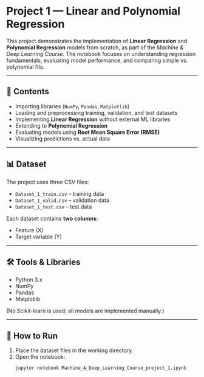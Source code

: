 # Project 1 — Linear and Polynomial Regression  

This project demonstrates the implementation of **Linear Regression** and **Polynomial Regression** models from scratch, as part of the *Machine & Deep Learning Course*. The notebook focuses on understanding regression fundamentals, evaluating model performance, and comparing simple vs. polynomial fits.  

---

## 📌 Contents  
- Importing libraries (`NumPy`, `Pandas`, `Matplotlib`)  
- Loading and preprocessing training, validation, and test datasets  
- Implementing **Linear Regression** without external ML libraries  
- Extending to **Polynomial Regression**  
- Evaluating models using **Root Mean Square Error (RMSE)**  
- Visualizing predictions vs. actual data  

---

## 📊 Dataset  
The project uses three CSV files:  
- `Dataset_1_train.csv` – training data  
- `Dataset_1_valid.csv` – validation data  
- `Dataset_1_test.csv` – test data  

Each dataset contains **two columns**:  
- Feature (X)  
- Target variable (Y)  

---

## 🛠️ Tools & Libraries  
- Python 3.x  
- NumPy  
- Pandas  
- Matplotlib  

(No Scikit-learn is used; all models are implemented manually.)  

---

## 🚀 How to Run  
1. Place the dataset files in the working directory.  
2. Open the notebook:  
   ```bash
   jupyter notebook Machine_&_Deep_Learning_Course_project_1.ipynb
